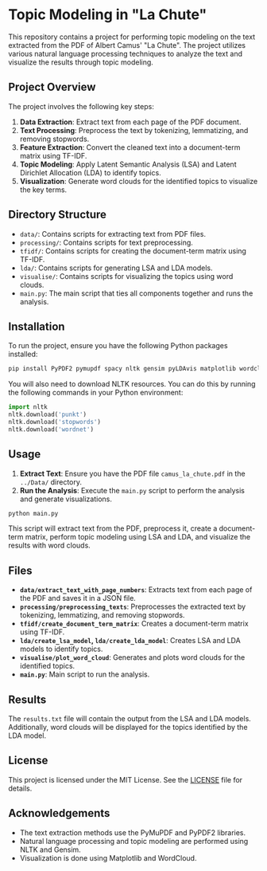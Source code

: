 # Topic Modeling in "La Chute"

This repository contains a project for performing topic modeling on the text extracted from the PDF of Albert Camus' "La Chute". The project utilizes various natural language processing techniques to analyze the text and visualize the results through topic modeling.

## Project Overview

The project involves the following key steps:
1. **Data Extraction**: Extract text from each page of the PDF document.
2. **Text Processing**: Preprocess the text by tokenizing, lemmatizing, and removing stopwords.
3. **Feature Extraction**: Convert the cleaned text into a document-term matrix using TF-IDF.
4. **Topic Modeling**: Apply Latent Semantic Analysis (LSA) and Latent Dirichlet Allocation (LDA) to identify topics.
5. **Visualization**: Generate word clouds for the identified topics to visualize the key terms.

## Directory Structure

- `data/`: Contains scripts for extracting text from PDF files.
- `processing/`: Contains scripts for text preprocessing.
- `tfidf/`: Contains scripts for creating the document-term matrix using TF-IDF.
- `lda/`: Contains scripts for generating LSA and LDA models.
- `visualise/`: Contains scripts for visualizing the topics using word clouds.
- `main.py`: The main script that ties all components together and runs the analysis.

## Installation

To run the project, ensure you have the following Python packages installed:

```bash
pip install PyPDF2 pymupdf spacy nltk gensim pyLDAvis matplotlib wordcloud
```

You will also need to download NLTK resources. You can do this by running the following commands in your Python environment:

```python
import nltk
nltk.download('punkt')
nltk.download('stopwords')
nltk.download('wordnet')
```

## Usage

1. **Extract Text**: Ensure you have the PDF file `camus_la_chute.pdf` in the `../Data/` directory.
2. **Run the Analysis**: Execute the `main.py` script to perform the analysis and generate visualizations.

```bash
python main.py
```

This script will extract text from the PDF, preprocess it, create a document-term matrix, perform topic modeling using LSA and LDA, and visualize the results with word clouds.

## Files

- **`data/extract_text_with_page_numbers`**: Extracts text from each page of the PDF and saves it in a JSON file.
- **`processing/preprocessing_texts`**: Preprocesses the extracted text by tokenizing, lemmatizing, and removing stopwords.
- **`tfidf/create_document_term_matrix`**: Creates a document-term matrix using TF-IDF.
- **`lda/create_lsa_model`, `lda/create_lda_model`**: Creates LSA and LDA models to identify topics.
- **`visualise/plot_word_cloud`**: Generates and plots word clouds for the identified topics.
- **`main.py`**: Main script to run the analysis.

## Results

The `results.txt` file will contain the output from the LSA and LDA models. Additionally, word clouds will be displayed for the topics identified by the LDA model.

## License

This project is licensed under the MIT License. See the [LICENSE](LICENSE) file for details.

## Acknowledgements

- The text extraction methods use the PyMuPDF and PyPDF2 libraries.
- Natural language processing and topic modeling are performed using NLTK and Gensim.
- Visualization is done using Matplotlib and WordCloud.

